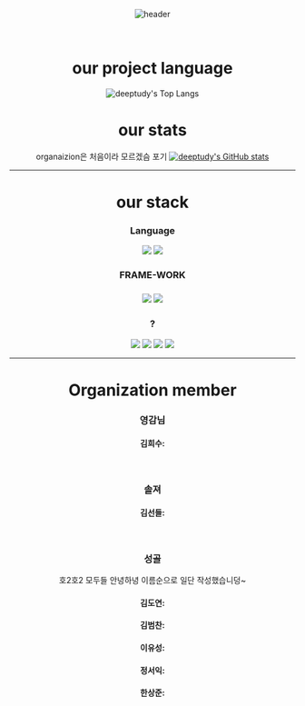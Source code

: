 <div align="center">
  
![header](https://capsule-render.vercel.app/api?type=cylinder&color=0080FF&height=150&section=header&text=DeepTudy&fontColor=FFFFFF&fontSize=70&animation=fadeIn&fontAlignY=50)

<br>

# our project language
![deeptudy's Top Langs](http://github-profile-summary-cards.vercel.app/api/cards/repos-per-language?username=deeptudy&theme=defult)

# our stats
organaizion은 처음이라 모르겠슴 포기
[![deeptudy's GitHub stats](https://github-readme-stats.vercel.app/api/top-langs/?username=deeptudy&layout=compact)](https://github.com/deeptudy/github-readme-stats)

---

# our stack
<h3>Language</h3>
<img src = "https://img.shields.io/badge/python-3776AB?style=for-the-badge&logo=python&logoColor=white">
<img src = "https://img.shields.io/badge/r-276DC3?style=for-the-badge&logo=r%2B%2B&logoColor=white">

<h3>FRAME-WORK<h3>
<img src="https://img.shields.io/badge/PyTorch-EE4C2C?style=for-the-badge&logo=PyTorch&logoColor=white">
<img src="https://img.shields.io/badge/scikitlearn-F7931E?style=plastic&logo=scikitlearn&logoColor=F7931E"/>


<h3>?</h3>
<img src="https://img.shields.io/badge/linux-FCC624?style=for-the-badge&logo=linux&logoColor=black">
<img src="https://img.shields.io/badge/github-181717?style=for-the-badge&logo=github&logoColor=white">
<img src="https://img.shields.io/badge/visualstudiocode-007ACC?style=for-the-badge&logo=visualstudiocode&logoColor=white">
<img src="https://img.shields.io/badge/notion-000000?style=for-the-badge&logo=notion&logoColor=white">


----
# Organization member
### 영감님
#### 김희수:
<br>

### 솔져
#### 김선들:
<br>

### 성골
호2호2 모두들 안녕하녕
이름순으로 일단 작성했습니덩~
#### 김도연: 
#### 김범찬:
#### 이유성:
#### 정서익:
#### 한상준:
